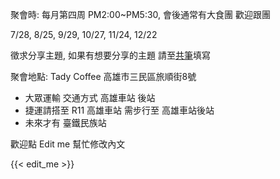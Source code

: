 聚會時: 每月第四周 PM2:00~PM5:30, 會後通常有大食團 歡迎跟團

7/28, 8/25, 9/29, 10/27, 11/24, 12/22

徵求分享主題, 如果有想要分享的主題 請至[共筆](https://hackmd.io/y1Y9-IzPQMeaNRL243elFQ?both#)填寫

聚會地點: Tady Coffee 高雄市三民區旅順街8號
 - 大眾運輸 交通方式 高雄車站 後站
 - 捷運請搭至 R11 高雄車站 需步行至 高雄車站後站
 - 未來才有 臺鐵民族站

歡迎點 Edit me 幫忙修改內文

{{< edit_me >}}

